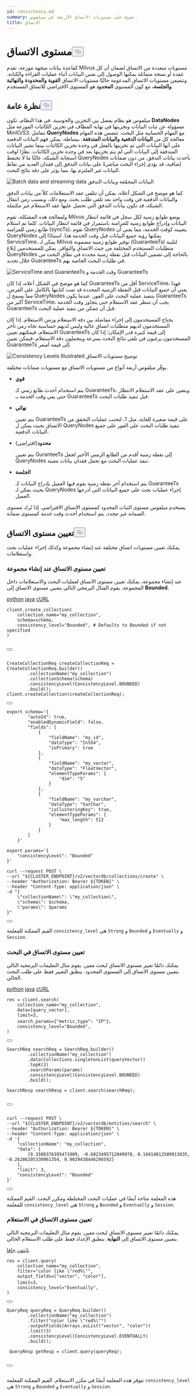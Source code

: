 ```yaml
---
id: consistency.md
summary: تعرف على مستويات الاتساق الأربعة في ميلفوس.
title: الاتساق
---
```

<h1 id="Consistency-Level​" class="common-anchor-header">مستوى الاتساق<button data-href="#Consistency-Level​" class="anchor-icon" translate="no">
      <svg translate="no"
        aria-hidden="true"
        focusable="false"
        height="20"
        version="1.1"
        viewBox="0 0 16 16"
        width="16"
      >
        <path
          fill="#0092E4"
          fill-rule="evenodd"
          d="M4 9h1v1H4c-1.5 0-3-1.69-3-3.5S2.55 3 4 3h4c1.45 0 3 1.69 3 3.5 0 1.41-.91 2.72-2 3.25V8.59c.58-.45 1-1.27 1-2.09C10 5.22 8.98 4 8 4H4c-.98 0-2 1.22-2 2.5S3 9 4 9zm9-3h-1v1h1c1 0 2 1.22 2 2.5S13.98 12 13 12H9c-.98 0-2-1.22-2-2.5 0-.83.42-1.64 1-2.09V6.25c-1.09.53-2 1.84-2 3.25C6 11.31 7.55 13 9 13h4c1.45 0 3-1.69 3-3.5S14.5 6 13 6z"
        ></path>
      </svg>
    </button></h1><p>كقاعدة بيانات متجهة موزعة، تقدم Milvus مستويات متعددة من الاتساق لضمان أن كل عقدة أو نسخة متماثلة يمكنها الوصول إلى نفس البيانات أثناء عمليات القراءة والكتابة. وتتضمن مستويات الاتساق المدعومة حاليًا مستويات الاتساق <strong>القوية</strong> <strong>والمحدودة</strong> <strong>والنهائية</strong> <strong>والجلسة،</strong> مع كون المستوى <strong>المحدود</strong> هو المستوى الافتراضي للاتساق المستخدم.</p>
<h2 id="Overview​" class="common-anchor-header">نظرة عامة<button data-href="#Overview​" class="anchor-icon" translate="no">
      <svg translate="no"
        aria-hidden="true"
        focusable="false"
        height="20"
        version="1.1"
        viewBox="0 0 16 16"
        width="16"
      >
        <path
          fill="#0092E4"
          fill-rule="evenodd"
          d="M4 9h1v1H4c-1.5 0-3-1.69-3-3.5S2.55 3 4 3h4c1.45 0 3 1.69 3 3.5 0 1.41-.91 2.72-2 3.25V8.59c.58-.45 1-1.27 1-2.09C10 5.22 8.98 4 8 4H4c-.98 0-2 1.22-2 2.5S3 9 4 9zm9-3h-1v1h1c1 0 2 1.22 2 2.5S13.98 12 13 12H9c-.98 0-2-1.22-2-2.5 0-.83.42-1.64 1-2.09V6.25c-1.09.53-2 1.84-2 3.25C6 11.31 7.55 13 9 13h4c1.45 0 3-1.69 3-3.5S14.5 6 13 6z"
        ></path>
      </svg>
    </button></h2><p>ميلفوس هو نظام يفصل بين التخزين والحوسبة. في هذا النظام، تكون <strong>DataNodes</strong> مسؤولة عن ثبات البيانات وتخزينها في نهاية المطاف في تخزين الكائنات الموزعة مثل MinIO/S3. تتعامل <strong>QueryNodes</strong> مع المهام الحسابية مثل البحث. تتضمن هذه المهام معالجة كل من <strong>البيانات الدفعية</strong> <strong>والبيانات المتدفقة</strong>. ببساطة، يمكن فهم البيانات الدفعية على أنها البيانات التي تم تخزينها بالفعل في وحدة تخزين الكائنات بينما تشير البيانات المتدفقة إلى البيانات التي لم يتم تخزينها بعد في وحدة تخزين الكائنات. نظرًا لوقت استجابة الشبكة، غالبًا ما لا تحتفظ QueryNodes بأحدث بيانات التدفق. من دون ضمانات إضافية، قد يؤدي إجراء البحث مباشرةً على بيانات التدفق إلى فقدان العديد من نقاط البيانات غير الملتزم بها، مما يؤثر على دقة نتائج البحث.</p>
<p>
  
   <span class="img-wrapper"> <img translate="no" src="/docs/v2.6.x/assets/batch-data-and-streaming-data.png" alt="Batch data and streaming data" class="doc-image" id="batch-data-and-streaming-data" />
   </span> <span class="img-wrapper"> <span>البيانات المجمّعة وبيانات التدفق</span> </span></p>
<p>كما هو موضح في الشكل أعلاه، يمكن أن تتلقى عقد الاستعلامات كلاً من بيانات الدفق والبيانات الدفعية في وقت واحد بعد تلقي طلب بحث. ومع ذلك، وبسبب زمن انتقال الشبكة، قد تكون بيانات التدفق التي تحصل عليها عقد الاستعلام غير مكتملة.</p>
<p>ولمعالجة هذه المشكلة، تقوم Milvus بوضع طوابع زمنية لكل سجل في قائمة انتظار البيانات وإدراج طوابع زمنية للمزامنة باستمرار في قائمة انتظار البيانات. كلما تم استلام طابع زمني للمزامنة (syncTs)، تقوم QueryNodes بتعيينه كوقت الخدمة، مما يعني أن QueryNodes يمكنها رؤية جميع البيانات قبل وقت الخدمة هذا. استنادًا إلى ServiceTime، يمكن لـ Milvus توفير طوابع زمنية مضمونة (GuaranteeTs) لتلبية متطلبات المستخدم المختلفة من حيث الاتساق والتوافر. يمكن للمستخدمين إبلاغ QueryNodes بالحاجة إلى تضمين البيانات قبل نقطة زمنية محددة في نطاق البحث من خلال تحديد GuaranteeTs في طلبات البحث الخاصة بهم.</p>
<p>
  
   <span class="img-wrapper"> <img translate="no" src="/docs/v2.6.x/assets/service-time-and-guarantee-time.png" alt="ServiceTime and GuaranteeTs" class="doc-image" id="servicetime-and-guaranteets" />
   </span> <span class="img-wrapper"> <span>وقت الخدمة و GuaranteeTs</span> </span></p>
<p>كما هو موضح في الشكل أعلاه، إذا كان GuaranteeTs أقل من ServiceTime، فهذا يعني أن جميع البيانات قبل النقطة الزمنية المحددة قد تمت كتابتها بالكامل على القرص، مما يسمح ل QueryNodes بتنفيذ عملية البحث على الفور. عندما يكون GuaranteeTs أكبر من ServiceTime، يجب أن تنتظر عقد الاستعلام حتى يتجاوز وقت الخدمة GuaranteeTs قبل أن تتمكن من تنفيذ عملية البحث.</p>
<p>يحتاج المستخدمون إلى إجراء مفاضلة بين دقة الاستعلام وزمن الاستعلام. إذا كان المستخدمون لديهم متطلبات اتساق عالية وليس لديهم حساسية تجاه زمن تأخر الاستعلام، فيمكنهم تعيين GuaranteeTs إلى قيمة كبيرة قدر الإمكان؛ إذا كان المستخدمون يرغبون في تلقي نتائج البحث بسرعة ويتحملون دقة الاستعلام، فيمكن تعيين GuaranteeTs إلى قيمة أصغر.</p>
<p>
  
   <span class="img-wrapper"> <img translate="no" src="/docs/v2.6.x/assets/consistency-level-illustrated.png" alt="Consistency Levels Illustrated" class="doc-image" id="consistency-levels-illustrated" />
   </span> <span class="img-wrapper"> <span>توضيح مستويات الاتساق</span> </span></p>
<p>يوفّر ميلفوس أربعة أنواع من مستويات الاتساق مع مستويات ضمانات مختلفة.</p>
<ul>
<li><p><strong>قوي</strong></p>
<p>يتم استخدام أحدث طابع زمني كـ GuaranteeTs، ويتعين على عقد الاستعلام الانتظار حتى يفي وقت الخدمة بـ GuaranteeTs قبل تنفيذ طلبات البحث.</p></li>
<li><p><strong>نهائي</strong></p>
<p>يتم تعيين GuaranteeTs على قيمة صغيرة للغاية، مثل 1، لتجنب عمليات التحقق من الاتساق بحيث يمكن ل QueryNodes تنفيذ طلبات البحث على الفور على جميع البيانات الدفعية.</p></li>
<li><p><strong>محدود</strong>(افتراضي)</p>
<p>يتم تعيين GuranteeTs إلى نقطة زمنية أقدم من الطابع الزمني الأخير لجعل QueryNodes تنفذ عمليات البحث مع تحمل فقدان بيانات معينة.</p></li>
<li><p><strong>الجلسة</strong></p>
<p>يتم استخدام آخر نقطة زمنية يقوم فيها العميل بإدراج البيانات كـ GuaranteeTs بحيث يمكن لـ QueryNodes إجراء عمليات بحث على جميع البيانات التي أدرجها العميل.</p></li>
</ul>
<p>يستخدم ميلفوس مستوى الثبات المحدود كمستوى الاتساق الافتراضي. إذا تُرك مستوى الضمانة غير محدد، يتم استخدام أحدث وقت خدمة كمستوى ضمانة.</p>
<h2 id="Set-Consistency-Level​" class="common-anchor-header">تعيين مستوى الاتساق<button data-href="#Set-Consistency-Level​" class="anchor-icon" translate="no">
      <svg translate="no"
        aria-hidden="true"
        focusable="false"
        height="20"
        version="1.1"
        viewBox="0 0 16 16"
        width="16"
      >
        <path
          fill="#0092E4"
          fill-rule="evenodd"
          d="M4 9h1v1H4c-1.5 0-3-1.69-3-3.5S2.55 3 4 3h4c1.45 0 3 1.69 3 3.5 0 1.41-.91 2.72-2 3.25V8.59c.58-.45 1-1.27 1-2.09C10 5.22 8.98 4 8 4H4c-.98 0-2 1.22-2 2.5S3 9 4 9zm9-3h-1v1h1c1 0 2 1.22 2 2.5S13.98 12 13 12H9c-.98 0-2-1.22-2-2.5 0-.83.42-1.64 1-2.09V6.25c-1.09.53-2 1.84-2 3.25C6 11.31 7.55 13 9 13h4c1.45 0 3-1.69 3-3.5S14.5 6 13 6z"
        ></path>
      </svg>
    </button></h2><p>يمكنك تعيين مستويات اتساق مختلفة عند إنشاء مجموعة وكذلك إجراء عمليات بحث واستعلامات.</p>
<h3 id="Set-Consistency-Level-upon-Creating-Collection​" class="common-anchor-header">تعيين مستوى الاتساق عند إنشاء مجموعة</h3><p>عند إنشاء مجموعة، يمكنك تعيين مستوى الاتساق لعمليات البحث والاستعلامات داخل المجموعة. يقوم المثال البرمجي التالي بتعيين مستوى الاتساق إلى <strong>Bounded</strong>.</p>
<div class="multipleCode">
   <a href="#python">python</a> <a href="#java">java</a> <a href="#bash">cURL</a></div>
<pre><code translate="no" class="language-python">client.create_collection(​
    collection_name=<span class="hljs-string">&quot;my_collection&quot;</span>,​
    schema=schema,​
    consistency_level=<span class="hljs-string">&quot;Bounded&quot;</span>,​ <span class="hljs-comment"># Defaults to Bounded if not specified​</span>
)​

<button class="copy-code-btn"></button></code></pre>
<pre><code translate="no" class="language-java"><span class="hljs-type">CreateCollectionReq</span> <span class="hljs-variable">createCollectionReq</span> <span class="hljs-operator">=</span> CreateCollectionReq.builder()​
        .collectionName(<span class="hljs-string">&quot;my_collection&quot;</span>)​
        .collectionSchema(schema)​
        .consistencyLevel(ConsistencyLevel.BOUNDED)​
        .build();​
client.createCollection(createCollectionReq);​

<button class="copy-code-btn"></button></code></pre>
<pre><code translate="no" class="language-bash"><span class="hljs-built_in">export</span> schema=<span class="hljs-string">&#x27;{​
        &quot;autoId&quot;: true,​
        &quot;enabledDynamicField&quot;: false,​
        &quot;fields&quot;: [​
            {​
                &quot;fieldName&quot;: &quot;my_id&quot;,​
                &quot;dataType&quot;: &quot;Int64&quot;,​
                &quot;isPrimary&quot;: true​
            },​
            {​
                &quot;fieldName&quot;: &quot;my_vector&quot;,​
                &quot;dataType&quot;: &quot;FloatVector&quot;,​
                &quot;elementTypeParams&quot;: {​
                    &quot;dim&quot;: &quot;5&quot;​
                }​
            },​
            {​
                &quot;fieldName&quot;: &quot;my_varchar&quot;,​
                &quot;dataType&quot;: &quot;VarChar&quot;,​
                &quot;isClusteringKey&quot;: true,​
                &quot;elementTypeParams&quot;: {​
                    &quot;max_length&quot;: 512​
                }​
            }​
        ]​
    }&#x27;</span>​
​
<span class="hljs-built_in">export</span> params=<span class="hljs-string">&#x27;{​
    &quot;consistencyLevel&quot;: &quot;Bounded&quot;​
}&#x27;</span>​
​
curl --request POST \​
--url <span class="hljs-string">&quot;<span class="hljs-variable">${CLUSTER_ENDPOINT}</span>/v2/vectordb/collections/create&quot;</span> \​
--header <span class="hljs-string">&quot;Authorization: Bearer <span class="hljs-variable">${TOKEN}</span>&quot;</span> \​
--header <span class="hljs-string">&quot;Content-Type: application/json&quot;</span> \​
-d <span class="hljs-string">&quot;{​
    \&quot;collectionName\&quot;: \&quot;my_collection\&quot;,​
    \&quot;schema\&quot;: <span class="hljs-variable">$schema</span>,​
    \&quot;params\&quot;: <span class="hljs-variable">$params</span>​
}&quot;</span>​

<button class="copy-code-btn"></button></code></pre>
<p>القيم الممكنة للمعلمة <code translate="no">consistency_level</code> هي <code translate="no">Strong</code> و <code translate="no">Bounded</code> و <code translate="no">Eventually</code> و <code translate="no">Session</code>.</p>
<h3 id="Set-Consistency-Level-in-Search​" class="common-anchor-header">تعيين مستوى الاتساق في البحث</h3><p>يمكنك دائمًا تغيير مستوى الاتساق لبحث معين. يقوم مثال التعليمات البرمجية التالي بتعيين مستوى الاتساق إلى المستوى المحدود. ينطبق التغيير فقط على طلب البحث الحالي.</p>
<div class="multipleCode">
   <a href="#python">python</a> <a href="#java">java</a> <a href="#bash">cURL</a></div>
<pre><code translate="no" class="language-python">res = client.search(​
    collection_name=<span class="hljs-string">&quot;my_collection&quot;</span>,​
    data=[query_vector],​
    limit=<span class="hljs-number">3</span>,​
    search_params={<span class="hljs-string">&quot;metric_type&quot;</span>: <span class="hljs-string">&quot;IP&quot;</span>}，​
<span class="highlighted-comment-line">    consistency_level=<span class="hljs-string">&quot;Bounded&quot;</span>,​</span>
<span class="highlighted-wrapper-line">)​</span>
<span class="highlighted-comment-line"></span>
<span class="highlighted-comment-line"></span><button class="copy-code-btn"></button></code></pre>
<pre><code translate="no" class="language-java"><span class="hljs-type">SearchReq</span> <span class="hljs-variable">searchReq</span> <span class="hljs-operator">=</span> SearchReq.builder()​
        .collectionName(<span class="hljs-string">&quot;my_collection&quot;</span>)​
        .data(Collections.singletonList(queryVector))​
        .topK(<span class="hljs-number">3</span>)​
        .searchParams(params)​
        .consistencyLevel(ConsistencyLevel.BOUNDED)​
        .build();​
​
<span class="hljs-type">SearchResp</span> <span class="hljs-variable">searchResp</span> <span class="hljs-operator">=</span> client.search(searchReq);​

<button class="copy-code-btn"></button></code></pre>
<pre><code translate="no" class="language-bash">curl --request POST \​
--url <span class="hljs-string">&quot;<span class="hljs-variable">${CLUSTER_ENDPOINT}</span>/v2/vectordb/entities/search&quot;</span> \​
--header <span class="hljs-string">&quot;Authorization: Bearer <span class="hljs-variable">${TOKEN}</span>&quot;</span> \​
--header <span class="hljs-string">&quot;Content-Type: application/json&quot;</span> \​
-d <span class="hljs-string">&#x27;{​
    &quot;collectionName&quot;: &quot;my_collection&quot;,​
    &quot;data&quot;: [​
        [0.3580376395471989, -0.6023495712049978, 0.18414012509913835, -0.26286205330961354, 0.9029438446296592]​
    ],​
    &quot;limit&quot;: 3,​
    &quot;consistencyLevel&quot;: &quot;Bounded&quot;​
}&#x27;</span>​

<button class="copy-code-btn"></button></code></pre>
<p>هذه المعلمة متاحة أيضًا في عمليات البحث المختلطة ومكرر البحث. القيم الممكنة للمعلمة <code translate="no">consistency_level</code> هي <code translate="no">Strong</code> و <code translate="no">Bounded</code> و <code translate="no">Eventually</code> و <code translate="no">Session</code>.</p>
<h3 id="Set-Consistency-Level-in-Query​" class="common-anchor-header">تعيين مستوى الاتساق في الاستعلام</h3><p>يمكنك دائمًا تغيير مستوى الاتساق لبحث معين. يقوم مثال التعليمات البرمجية التالي بتعيين مستوى الاتساق إلى <strong>النهاية</strong>. ينطبق الإعداد فقط على طلب الاستعلام الحالي.</p>
<div class="multipleCode">
   <a href="#python">بايثون</a> <a href="#java">جافا</a></div>
<pre><code translate="no" class="language-python">res = client.query(​
    collection_name=<span class="hljs-string">&quot;my_collection&quot;</span>,​
    <span class="hljs-built_in">filter</span>=<span class="hljs-string">&quot;color like \&quot;red%\&quot;&quot;</span>,​
    output_fields=[<span class="hljs-string">&quot;vector&quot;</span>, <span class="hljs-string">&quot;color&quot;</span>],​
    limit=<span class="hljs-number">3</span>，​
<span class="highlighted-comment-line">    consistency_level=<span class="hljs-string">&quot;Eventually&quot;</span>,​</span>
<span class="highlighted-wrapper-line">)​</span>
<span class="highlighted-comment-line"></span>
<span class="highlighted-comment-line"></span><button class="copy-code-btn"></button></code></pre>
<pre><code translate="no" class="language-java"><span class="hljs-type">QueryReq</span> <span class="hljs-variable">queryReq</span> <span class="hljs-operator">=</span> QueryReq.builder()​
        .collectionName(<span class="hljs-string">&quot;my_collection&quot;</span>)​
        .filter(<span class="hljs-string">&quot;color like \&quot;red%\&quot;&quot;</span>)​
        .outputFields(Arrays.asList(<span class="hljs-string">&quot;vector&quot;</span>, <span class="hljs-string">&quot;color&quot;</span>))​
        .limit(<span class="hljs-number">3</span>)​
        .consistencyLevel(ConsistencyLevel.EVENTUALLY)​
        .build();​
        ​
 <span class="hljs-type">QueryResp</span> <span class="hljs-variable">getResp</span> <span class="hljs-operator">=</span> client.query(queryReq);​

<button class="copy-code-btn"></button></code></pre>
<p>تتوفر هذه المعلمة أيضًا في مكرر الاستعلام. القيم الممكنة للمعلمة <code translate="no">consistency_level</code> هي <code translate="no">Strong</code> و <code translate="no">Bounded</code> و <code translate="no">Eventually</code> و <code translate="no">Session</code>.</p>
